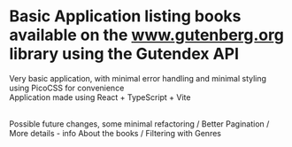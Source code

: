 # Basic Application listing books available on the www.gutenberg.org library using the Gutendex API 

Very basic application, with minimal error handling and minimal styling using PicoCSS for convenience  <br>
Application made using React + TypeScript + Vite  <br>
 <br>

Possible future changes, some minimal refactoring / Better Pagination / More details - info About the books / Filtering with Genres 



